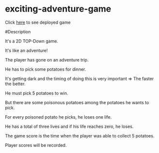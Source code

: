 # exciting-adventure-game

Click [here](https://github.com/Saeideh-Bahadoran/exciting-adventure-game) to see deployed game

#Description

It's a 2D TOP-Down game.

It's like an adventure!

The player has gone on an adventure trip.

He has to pick some potatoes for dinner.


It's getting dark and the timing of doing this is very important => The faster the better.

He must pick 5 potatoes to win.

But there are some poisonous potatoes among the potatoes he wants to pick.

For every poisoned potato he picks, he loses one life.

He has a total of three lives and if his life reaches zero, he loses.

The game score is the time when the player was able to collect 5 potatoes.

Player scores will be recorded.



